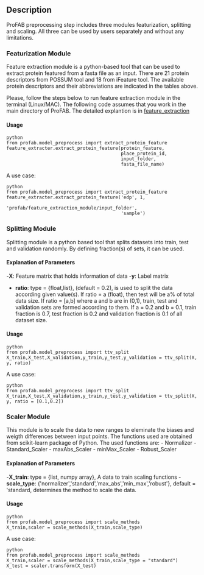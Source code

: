## Description

ProFAB preprocessing step includes three modules featurization, splitting and scaling. All three can be used by users separately and without any limitations. 

### Featurization Module

Feature extraction module is a python-based tool that can be used to extract protein featured 
from a fasta file as an input.
There are 21 protein descriptors from POSSUM tool and 18 from iFeature tool.
The available protein descriptors and their abbreviations are indicated in the tables above.

Please, follow the steps below to run feature extraction module in the terminal (Linux/MAC).
The following code assumes that you work in the main directory of ProFAB.
The detailed explantion is in [feature_extraction](profab/feature_extraction_module)

#### Usage

```
python
from profab.model_preprocess import extract_protein_feature
feature_extracter.extract_protein_feature(protein_feature,
                                          place_protein_id,
                                          input_folder, 
                                          fasta_file_name)
```

A use case:
```
python
from profab.model_preprocess import extract_protein_feature
feature_extracter.extract_protein_feature('edp', 1, 
                                          'profab/feature_extraction_module/input_folder', 
                                          'sample')
```

### Splitting Module

Splitting module is a python based tool that splits datasets into train, test and validation randomly. By defining fraction(s) of sets, it can be used.

#### Explanation of Parameters 

-**X**: Feature matrix that holds information of data
-**y**: Label matrix 
- **ratio**: type = {float,list}, (default = 0.2), is used to split the data according given value(s). If ratio = a (float), then test will be a% of total data size. If ratio = [a,b] where a and b are in (0,1), train, test and validation sets are formed according to them. If a = 0.2 and b = 0.1, train fraction is 0.7, test fraction is 0.2 and validation fraction is 0.1 of all dataset size. 

#### Usage

```
python
from profab.model_preprocess import ttv_split
X_train,X_test,X_validation,y_train,y_test,y_validation = ttv_split(X, y, ratio)
```

A use case:
```
python
from profab.model_preprocess import ttv_split
X_train,X_test,X_validation,y_train,y_test,y_validation = ttv_split(X, y, ratio = [0.1,0.2])
```

### Scaler Module

This module is to scale the data to new ranges to eleminate the biases and weigth differences between input points. The functions used are obtained from scikit-learn package of Python. The used functions are:
    - Normalizer
    - Standard_Scaler
    - maxAbs_Scaler
    - minMax_Scaler
    - Robust_Scaler


#### Explanation of Parameters

-**X_train**: type = {list, numpy array}, A data to train scaling functions
-**scale_type**: {'normalizer','standard','max_abs','min_max','robust'}, default = 'standard, determines the method to scale the data.

#### Usage

```
python
from profab.model_preprocess import scale_methods
X_train,scaler = scale_methods(X_train,scale_type)
```

A use case:
```
python
from profab.model_preprocess import scale_methods
X_train,scaler = scale_methods(X_train,scale_type = "standard")
X_test = scaler.transform(X_test)
```